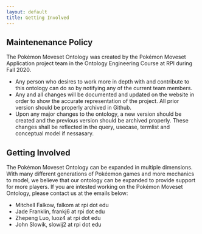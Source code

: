 ```yaml
---
layout: default
title: Getting Involved
---
```


## Maintenenance Policy
The Pokémon Moveset Ontology was created by the Pokémon Moveset Application project team in the Ontology Engineering Course at RPI during Fall 2020.
- Any person who desires to work more in depth with and contribute to this ontology can do so by notifying any of the current team members. 
- Any and all changes will be documented and updated on the website in order to show the accurate representation of the project. All prior version should be properly archived in Github.   
- Upon any major changes to the ontology, a new version should be created and the previous version should be archived properly. These changes shall be reflected in the query, usecase, termlist and conceptual model if nessasary.

## Getting Involved
The Pokémon Moveset Ontology can be expanded in multiple dimensions. With many different generations of Pokéemon games and more mechanics to model, we believe that our ontology can be expanded to provide support for more players. 
If you are intested working on the Pokémon Moveset Ontology, please contact us at the emails below:
- Mitchell Falkow, falkom at rpi dot edu
- Jade Franklin, frankj6 at rpi dot edu
- Zhepeng Luo, luoz4 at rpi dot edu 
- John Slowik, slowij2 at rpi dot edu
